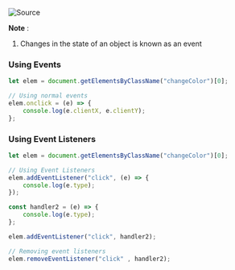 ![Source](https://youtu.be/_i-uLJAh79U?list=PLGjplNEQ1it_oTvuLRNqXfz_v_0pq6unW)

**Note** :
1. Changes in the state of an object is known as an event

### Using Events
```js
let elem = document.getElementsByClassName("changeColor")[0];

// Using normal events
elem.onclick = (e) => {
	console.log(e.clientX, e.clientY);
};
```

### Using Event Listeners
```js
let elem = document.getElementsByClassName("changeColor")[0];

// Using Event Listeners
elem.addEventListener("click", (e) => {
	console.log(e.type);
});

const handler2 = (e) => {
	console.log(e.type);
};

elem.addEventListener("click", handler2);

// Removing event listeners
elem.removeEventListener("click" , handler2);
```
